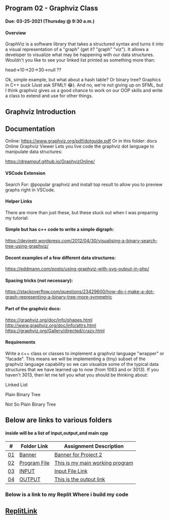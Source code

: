 ## Program 02 - Graphviz Class

#### Due: 03-25-2021 (Thursday @ 9:30 a.m.)

#### Overview
GraphViz is a software library that takes a structured syntax and turns it into a visual representation of a "graph" (get it? "graph" "viz"). It allows a developer to visualize what may be happening with our data structures. Wouldn't you like to see your linked list printed as something more than:

head->10->20->30->null ??

Ok, simple example, but what about a hash table? Or binary tree? Graphics in C++ suck (Just ask SFML!! 😂). And no, we're not giving up on SFML, but I think graphviz gives us a good chance to work on our OOP skills and write a class to extend and use for other things.

## Graphviz Introduction

## Documentation
Online: https://www.graphviz.org/pdf/dotguide.pdf
Or in this folder: docs
Online Graphviz Viewer
Lets you live code the graphviz dot language to manipulate data structures:

https://dreampuf.github.io/GraphvizOnline/

#### VSCode Extension
Search For: @popular graphviz and install top result to allow you to preview graphs right in VSCode.

#### Helper Links
There are more than just these, but these stuck out when I was preparing my tutorial:

#### Simple but has c++ code to write a simple digraph:
https://devjeetr.wordpress.com/2012/04/30/visualising-a-binary-search-tree-using-graphviz/

#### Decent examples of a few different data structures:
https://eddmann.com/posts/using-graphviz-with-svg-output-in-php/

#### Spacing tricks (not necessary):
https://stackoverflow.com/questions/23429600/how-do-i-make-a-dot-graph-representing-a-binary-tree-more-symmetric

#### Part of the graphviz docs:
https://graphviz.org/doc/info/shapes.html
http://www.graphviz.org/doc/info/attrs.html
https://graphviz.org/Gallery/directed/crazy.html

#### Requirements
Write a c++ class or classes to implement a graphviz language "wrapper" or "facade". This means we will be implementing a (tiny) subset of the graphviz language capability so we can visualize some of the typical data structures that we have learned up to now (from 1063 and or 3013). If you haven't 3013, then let me tell you what you should be thinking about:

Linked List


Plain Binary Tree


Not So Plain Binary Tree


## Below are links to various folders
#### inside will be a list of input,output,and main cpp

|   #    | Folder Link       | Assignment Description                          |
|------- |-------------------|-------------------------------------------------|
| [01](.P02) |  [Banner](./P02) | [ Banner for Project 2](./P02)   |
| [02](.temp.cpp) |  [Program File](./temp.cpp) | [ This is my main working program](./temp.cpp)   |
| [03](.input.txt) |  [INPUT](./input.txt) | [ Input File Link](./input.txt)   |
| [04](.output.txt) |  [OUTPUT](./output.txt) | [ This is the output link](./output.txt)   |


### Below is a link to my Replit Where i build my code

## [ReplitLink](https://replit.com/join/fkuuwxha-ethancoyle7)


